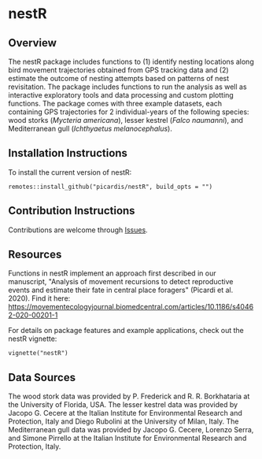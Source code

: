 # nestR

## Overview

The nestR package includes functions to (1) identify nesting locations along bird movement trajectories obtained from GPS tracking data and (2) estimate the outcome of nesting attempts based on patterns of nest revisitation. The package includes functions to run the analysis as well as interactive exploratory tools and data processing and custom plotting functions. The package comes with three example datasets, each containing GPS trajectories for 2 individual-years of the following species: wood storks (*Mycteria americana*), lesser kestrel (*Falco naumanni*), and Mediterranean gull (*Ichthyaetus melanocephalus*). 

## Installation Instructions

To install the current version of nestR:
  
`remotes::install_github("picardis/nestR", build_opts = "")`

## Contribution Instructions

Contributions are welcome through [Issues](https://github.com/picardis/nestR/issues).

## Resources

Functions in nestR implement an approach first described in our manuscript, "Analysis of movement recursions to detect reproductive events and estimate their fate in central place foragers" (Picardi et al. 2020). Find it here: https://movementecologyjournal.biomedcentral.com/articles/10.1186/s40462-020-00201-1

For details on package features and example applications, check out the nestR vignette:

`vignette("nestR")`

## Data Sources

The wood stork data was provided by P. Frederick and R. R. Borkhataria at the University of Florida, USA.
The lesser kestrel data was provided by Jacopo G. Cecere at the Italian Institute for Environmental Research and Protection, Italy and Diego Rubolini at the University of Milan, Italy. 
The Mediterranean gull data was provided by Jacopo G. Cecere, Lorenzo Serra, and Simone Pirrello at the Italian Institute for Environmental Research and Protection, Italy.
